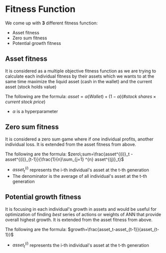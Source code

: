 # Fitness Function
We come up with **3** different fitness function:
- Asset fitness
- Zero sum fitness
- Potential growth fitness

## Asset fitness
It is considered as a multiple objective fitness function as we are trying to calculate each individual fitness by their assets which we wants to at the same time maximize the liquid asset (cash in the wallet) and the current asset (stock holds value)

The following are the formula:
$asset = \alpha(Wallet) + (1-\alpha)(\#stock\; shares \times current\;stock\;price)$
- $\alpha$ is a hyperparameter

## Zero sum fitness
It is considered a zero sum game where if one individual profits, another individual  loss. It is extended from the asset fitness from above.

The following are the formula:
$zero\;sum=\frac{asset^{(i)}_t - asset^{(i)}_{t-1}}{\frac{1}{n}\sum_{j=1} ^{n} asset^{(j)}_t}$
- $asset^{(i)}_t$ represents the i-th individual's asset at the t-th generation
- The denominator is the average of all individual's asset at the t-th generation

## Potential growth fitness
It is focusing in each individual's growth in assets and would be useful for optimization of finding *best* series of actions or weights of ANN that provide overall highest growth. It is extended from the asset fitness from above.

The following are the formula:
$growth=\frac{asset_t-asset_{t-1}}{asset_{t-1}}$
- $asset^{(i)}_t$ represents the i-th individual's asset at the t-th generation

